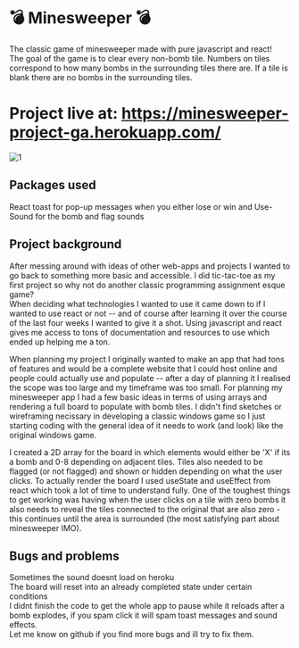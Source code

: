 # 💣 Minesweeper 💣
The classic game of minesweeper made with pure javascript and react!   
The goal of the game is to clear every non-bomb tile. Numbers on tiles correspond to how many bombs in the surrounding tiles there are. If a tile is blank there are no bombs in the surrounding tiles.

# Project live at: https://minesweeper-project-ga.herokuapp.com/  
![1](https://i.imgur.com/fxt2MQ4.png)

## Packages used  
React toast for pop-up messages when you either lose or win and Use-Sound for the bomb and flag sounds

## Project background  
After messing around with ideas of other web-apps and projects I wanted to go back to something more basic and accessible. I did tic-tac-toe as my first project so why not do another classic programming assignment esque game?  
When deciding what technologies I wanted to use it came down to if I wanted to use react or not -- and of course after learning it over the course of the last four weeks I wanted to give it a shot. Using javascript and react gives me access to tons of documentation and resources to use which ended up helping me a ton.  

When planning my project I originally wanted to make an app that had tons of features and would be a complete website that I could host online and people could actually use and populate -- after a day of planning it I realised the scope was too large and my timeframe was too small. For planning my minesweeper app I had a few basic ideas in terms of using arrays and rendering a full board to populate with bomb tiles. I didn't find sketches or wireframing necissary in developing a classic windows game so I just starting coding with the general idea of it needs to work (and look) like the original windows game.  

I created a 2D array for the board in which elements would either be 'X' if its a bomb and 0-8 depending on adjacent tiles. Tiles also needed to be flagged (or not flagged) and shown or hidden depending on what the user clicks. To actually render the board I used useState and useEffect from react which took a lot of time to understand fully. One of the toughest things to get working was having when the user clicks on a tile with zero bombs it also needs to reveal the tiles connected to the original that are also zero - this continues until the area is surrounded (the most satisfying part about minesweeper IMO).

## Bugs and problems  
Sometimes the sound doesnt load on heroku  
The board will reset into an already completed state under certain conditions  
I didnt finish the code to get the whole app to pause while it reloads after a bomb explodes, if you spam click it will spam toast messages and sound effects.  
Let me know on github if you find more bugs and ill try to fix them.
